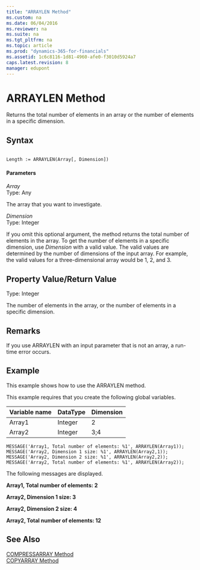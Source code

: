 ```yaml
---
title: "ARRAYLEN Method"
ms.custom: na
ms.date: 06/04/2016
ms.reviewer: na
ms.suite: na
ms.tgt_pltfrm: na
ms.topic: article
ms.prod: "dynamics-365-for-financials"
ms.assetid: 1c6c8116-1d81-4960-afe0-f3010d5924a7
caps.latest.revision: 8
manager: edupont
---
```

# ARRAYLEN Method
Returns the total number of elements in an array or the number of elements in a specific dimension.  
  
## Syntax  
  
```  
  
Length := ARRAYLEN(Array[, Dimension])  
```  
  
#### Parameters  
 *Array*  
 Type: Any  
  
 The array that you want to investigate.  
  
 *Dimension*  
 Type: Integer  
  
 If you omit this optional argument, the method returns the total number of elements in the array. To get the number of elements in a specific dimension, use *Dimension* with a valid value. The valid values are determined by the number of dimensions of the input array. For example, the valid values for a three-dimensional array would be 1, 2, and 3.  
  
## Property Value/Return Value  
 Type: Integer  
  
 The number of elements in the array, or the number of elements in a specific dimension.  
  
## Remarks  
 If you use ARRAYLEN with an input parameter that is not an array, a run-time error occurs.  
  
## Example  
 This example shows how to use the ARRAYLEN method.  
  
 This example requires that you create the following global variables.  
  
|Variable name|DataType|Dimension|  
|-------------------|--------------|---------------|  
|Array1|Integer|2|  
|Array2|Integer|3;4|  
  
```  
MESSAGE('Array1, Total number of elements: %1', ARRAYLEN(Array1));  
MESSAGE('Array2, Dimension 1 size: %1', ARRAYLEN(Array2,1));  
MESSAGE('Array2, Dimension 2 size: %1', ARRAYLEN(Array2,2));  
MESSAGE('Array2, Total number of elements: %1', ARRAYLEN(Array2));  
```  
  
 The following messages are displayed.  
  
 **Array1, Total number of elements: 2**  
  
 **Array2, Dimension 1 size: 3**  
  
 **Array2, Dimension 2 size: 4**  
  
 **Array2, Total number of elements: 12**  
  
## See Also  
 [COMPRESSARRAY Method](devenv-COMPRESSARRAY-Method.md)   
 [COPYARRAY Method](devenv-COPYARRAY-Method.md)